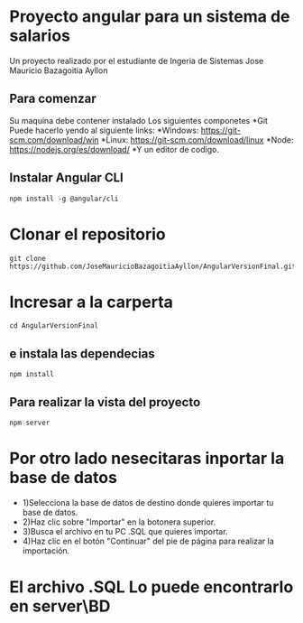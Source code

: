 # Proyecto angular para un sistema de salarios
Un proyecto  realizado por el estudiante de Ingeria de Sistemas Jose Mauricio Bazagoitia Ayllon
## Para comenzar
Su maquina debe contener instalado
Los siguientes componetes
*Git Puede hacerlo yendo al siguiente links:
*Windows: https://git-scm.com/download/win
*Linux: https://git-scm.com/download/linux
*Node: https://nodejs.org/es/download/
*Y un editor de codigo.
## Instalar Angular CLI
```
npm install -g @angular/cli
```
# Clonar el repositorio
```
git clone https://github.com/JoseMauricioBazagoitiaAyllon/AngularVersionFinal.git
```
# Incresar a la carperta
```
cd AngularVersionFinal
```
## e instala las dependecias
```
npm install
```
## Para realizar la vista del proyecto 
```
npm server
```
# Por otro lado nesecitaras inportar la base de datos
* 1)Selecciona la base de datos de destino donde quieres importar tu base de datos.
* 2)Haz clic sobre "Importar" en la botonera superior.
* 3)Busca el archivo en tu PC .SQL que quieres importar.
* 4)Haz clic en el botón "Continuar" del pie de página para realizar la importación.
# El archivo .SQL Lo puede encontrarlo en server\BD
